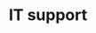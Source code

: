 ---
title: IT support

description: Get the best from your IT investment
img: button-2076_1280.jpg
img-alt: Help button on a keyboard
---